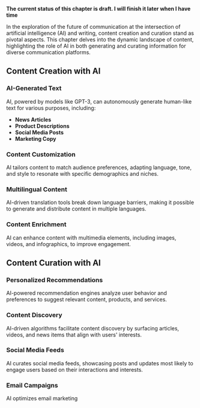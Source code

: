 **The current status of this chapter is draft. I will finish it later when I have time**

In the exploration of the future of communication at the intersection of artificial intelligence (AI) and writing, content creation and curation stand as pivotal aspects. This chapter delves into the dynamic landscape of content, highlighting the role of AI in both generating and curating information for diverse communication platforms.

Content Creation with AI
------------------------

### **AI-Generated Text**

AI, powered by models like GPT-3, can autonomously generate human-like text for various purposes, including:

* **News Articles**
* **Product Descriptions**
* **Social Media Posts**
* **Marketing Copy**

### **Content Customization**

AI tailors content to match audience preferences, adapting language, tone, and style to resonate with specific demographics and niches.

### **Multilingual Content**

AI-driven translation tools break down language barriers, making it possible to generate and distribute content in multiple languages.

### **Content Enrichment**

AI can enhance content with multimedia elements, including images, videos, and infographics, to improve engagement.

Content Curation with AI
------------------------

### **Personalized Recommendations**

AI-powered recommendation engines analyze user behavior and preferences to suggest relevant content, products, and services.

### **Content Discovery**

AI-driven algorithms facilitate content discovery by surfacing articles, videos, and news items that align with users' interests.

### **Social Media Feeds**

AI curates social media feeds, showcasing posts and updates most likely to engage users based on their interactions and interests.

### **Email Campaigns**

AI optimizes email marketing
